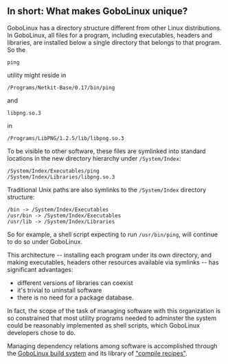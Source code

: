 In short: What makes GoboLinux unique?
--------------------------------------

GoboLinux has a directory structure different from other Linux
distributions. In GoboLinux, all files for a program, including
executables, headers and libraries, are installed below a single
directory that belongs to that program. So the

    ping

utility might reside in

      
    /Programs/Netkit-Base/0.17/bin/ping  

and

    libpng.so.3

in

    /Programs/LibPNG/1.2.5/lib/libpng.so.3  

To be visible to other software, these files are symlinked into standard
locations in the new directory hierarchy under `/System/Index`:

      
    /System/Index/Executables/ping  
    /System/Index/Libraries/libpng.so.3  

Traditional Unix paths are also symlinks to the `/System/Index`
directory structure:

      
    /bin -> /System/Index/Executables  
    /usr/bin -> /System/Index/Executables  
    /usr/lib -> /System/Index/Libraries  

So for example, a shell script expecting to run `/usr/bin/ping`, will
continue to do so under GoboLinux.

This architecture -- installing each program under its own directory,
and making executables, headers other resources available via symlinks
-- has significant advantages:

-   different versions of libraries can coexist
-   it's trivial to uninstall software
-   there is no need for a package database.

In fact, the scope of the task of managing software with this
organization is so constrained that most utility programs needed to
adminster the system could be reasonably implemented as shell scripts,
which GoboLinux developers chose to do.

Managing dependency relations among software is accomplished through the
[GoboLinux build system](?page=compile) and its library of ["compile
recipes"](Recipe).

